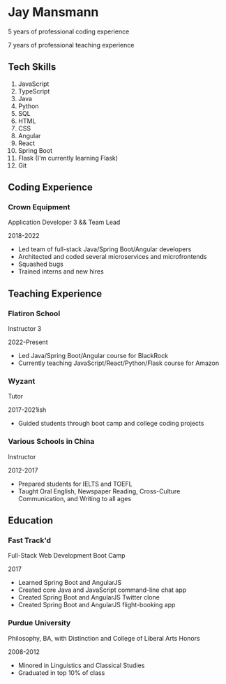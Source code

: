 # Jay Mansmann
5 years of professional coding experience

7 years of professional teaching experience

## Tech Skills
1. JavaScript
2. TypeScript
3. Java
4. Python
5. SQL
6. HTML
7. CSS
8. Angular
9. React
10. Spring Boot
11. Flask (I'm currently learning Flask)
12. Git

## Coding Experience

### Crown Equipment
Application Developer 3 && Team Lead

2018-2022
- Led team of full-stack Java/Spring Boot/Angular developers
- Architected and coded several microservices and microfrontends
- Squashed bugs
- Trained interns and new hires

## Teaching Experience

### Flatiron School
Instructor 3

2022-Present
- Led Java/Spring Boot/Angular course for BlackRock
- Currently teaching JavaScript/React/Python/Flask course for Amazon

### Wyzant
Tutor

2017-2021ish
- Guided students through boot camp and college coding projects

### Various Schools in China
Instructor

2012-2017
- Prepared students for IELTS and TOEFL
- Taught Oral English, Newspaper Reading, Cross-Culture Communication, and Writing to all ages

## Education

### Fast Track'd
Full-Stack Web Development Boot Camp

2017
- Learned Spring Boot and AngularJS
- Created core Java and JavaScript command-line chat app
- Created Spring Boot and AngularJS Twitter clone
- Created Spring Boot and AngularJS flight-booking app

### Purdue University
Philosophy, BA, with Distinction and College of Liberal Arts Honors

2008-2012
- Minored in Linguistics and Classical Studies
- Graduated in top 10% of class
